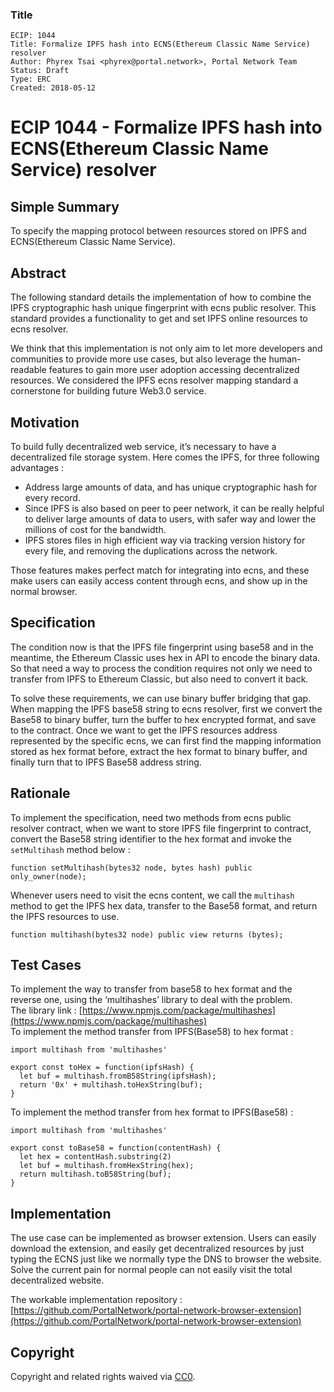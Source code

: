 ### Title

    ECIP: 1044
    Title: Formalize IPFS hash into ECNS(Ethereum Classic Name Service) resolver
    Author: Phyrex Tsai <phyrex@portal.network>, Portal Network Team
    Status: Draft
    Type: ERC
    Created: 2018-05-12

# ECIP 1044 - Formalize IPFS hash into ECNS(Ethereum Classic Name Service) resolver

## Simple Summary
To specify the mapping protocol between resources stored on IPFS and ECNS(Ethereum Classic Name Service).

## Abstract
The following standard details the implementation of how to combine the IPFS cryptographic hash unique fingerprint with ecns public resolver. This standard provides a functionality to get and set IPFS online resources to ecns resolver.
  
We think that this implementation is not only aim to let more developers and communities to provide more use cases, but also leverage the human-readable features to gain more user adoption accessing decentralized resources. We considered the IPFS ecns resolver mapping standard a cornerstone for building future Web3.0 service.

## Motivation
To build fully decentralized web service, it’s necessary to have a decentralized file storage system. Here comes the IPFS, for three following advantages :
- Address large amounts of data, and has unique cryptographic hash for every record.
- Since IPFS is also based on peer to peer network, it can be really helpful to deliver large amounts of data to users, with safer way and lower the millions of cost for the bandwidth.
- IPFS stores files in high efficient way via tracking version history for every file, and removing the duplications across the network.
  
Those features makes perfect match for integrating into ecns, and these make users can easily access content through ecns, and show up in the normal browser.


## Specification
The condition now is that the IPFS file fingerprint using base58 and in the meantime, the Ethereum Classic uses hex in API to encode the binary data. So that need a way to process the condition requires not only we need to transfer from IPFS to Ethereum Classic, but also need to convert it back.
  
To solve these requirements, we can use binary buffer bridging that gap.  
When mapping the IPFS base58 string to ecns resolver, first we convert the Base58 to binary buffer, turn the buffer to hex encrypted format, and save to the contract. Once we want to get the IPFS resources address represented by the specific ecns, we can first find the mapping information stored as hex format before, extract the hex format to binary buffer, and finally turn that to IPFS Base58 address string.


## Rationale
To implement the specification, need two methods from ecns public resolver contract, when we want to store IPFS file fingerprint to contract, convert the Base58 string identifier to the hex format and invoke the `setMultihash` method below :
  
```
function setMultihash(bytes32 node, bytes hash) public only_owner(node);
```
  
Whenever users need to visit the ecns content, we call the `multihash` method to get the IPFS hex data, transfer to the Base58 format, and return the IPFS resources to use.
  
```
function multihash(bytes32 node) public view returns (bytes);
```

## Test Cases

To implement the way to transfer from base58 to hex format and the reverse one, using the ‘multihashes’ library to deal with the problem.  
The library link : [https://www.npmjs.com/package/multihashes](https://www.npmjs.com/package/multihashes)  
To implement the method transfer from IPFS(Base58) to hex format :
  
```
import multihash from 'multihashes'

export const toHex = function(ipfsHash) {
  let buf = multihash.fromB58String(ipfsHash);
  return '0x' + multihash.toHexString(buf);
}
```
  
To implement the method transfer from hex format to IPFS(Base58) :
  
```
import multihash from 'multihashes'

export const toBase58 = function(contentHash) {
  let hex = contentHash.substring(2)
  let buf = multihash.fromHexString(hex);
  return multihash.toB58String(buf);
}
```

## Implementation
The use case can be implemented as browser extension. Users can easily download the extension, and easily get decentralized resources by just typing the ECNS just like we normally type the DNS to browser the website. Solve the current pain for normal people can not easily visit the total decentralized website.

The workable implementation repository : [https://github.com/PortalNetwork/portal-network-browser-extension](https://github.com/PortalNetwork/portal-network-browser-extension)

## Copyright
Copyright and related rights waived via [CC0](https://creativecommons.org/publicdomain/zero/1.0/).


